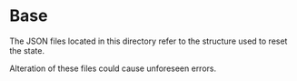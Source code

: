 # Base

The JSON files located in this directory refer to the structure used to reset the state.

Alteration of these files could cause unforeseen errors.
